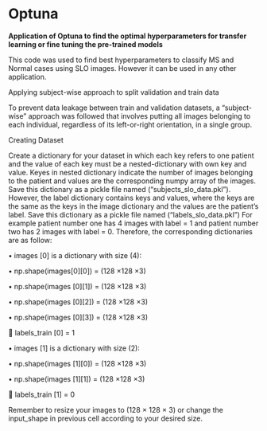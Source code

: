# Optuna
**Application of Optuna to find the optimal hyperparameters for transfer learning or fine tuning the pre-trained models**



This code was used to find best hyperparameters to classify MS and Normal cases using SLO images. However it can be used in any other application.

Applying subject-wise approach to split validation and train data

To prevent data leakage between train and validation datasets, a “subject-wise” approach was followed that involves putting all images belonging to each individual, regardless of its left-or-right orientation, in a single group.

Creating Dataset 

Create a dictionary for your dataset in which each key refers to one patient and the value of each key must be a nested-dictionary with own key and value. Keyes in nested dictionary indicate the number of images belonging to the patient and values are the corresponding numpy array of the images. Save this dictionary as a pickle file named (“subjects_slo_data.pkl”). However, the label dictionary contains keys and values, where the keys are the same as the keys in the image dictionary and the values are the patient’s label. Save this dictionary as a pickle file named (“labels_slo_data.pkl”) For example patient number one has 4 images with label = 1 and patient number two has 2 images with label = 0. Therefore, the corresponding dictionaries are as follow:

• images [0] is a dictionary with size (4):

• np.shape(images[0][0]) = (128 ×128 ×3)

• np.shape(images [0][1]) = (128 ×128 ×3)

• np.shape(images [0][2]) = (128 ×128 ×3)

• np.shape(images [0][3]) = (128 ×128 ×3)

 labels_train [0] = 1

• images [1] is a dictionary with size (2):

• np.shape(images [1][0]) = (128 ×128 ×3)

• np.shape(images [1][1]) = (128 ×128 ×3)

 labels_train [1] = 0

Remember to resize your images to (128 × 128 × 3) or change the input_shape in previous cell according to your desired size.
